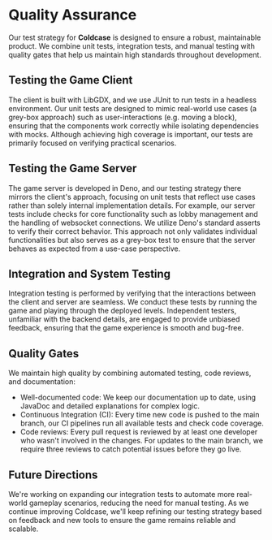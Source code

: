 # Quality Assurance

Our test strategy for **Coldcase** is designed to ensure a robust, maintainable product. We combine unit tests, integration tests, and manual testing with quality gates that help us maintain high standards throughout development.

## Testing the Game Client

The client is built with LibGDX, and we use JUnit to run tests in a headless environment. Our unit tests are designed to mimic real-world use cases (a grey-box approach) such as user-interactions (e.g. moving a block), ensuring that the components work correctly while isolating dependencies with mocks. Although achieving high coverage is important, our tests are primarily focused on verifying practical scenarios.

## Testing the Game Server

The game server is developed in Deno, and our testing strategy there mirrors the client's approach, focusing on unit tests that reflect use cases rather than solely internal implementation details. For example, our server tests include checks for core functionality such as lobby management and the handling of websocket connections. We utilize Deno's standard asserts to verify their correct behavior. This approach not only validates individual functionalities but also serves as a grey-box test to ensure that the server behaves as expected from a use-case perspective.

## Integration and System Testing

Integration testing is performed by verifying that the interactions between the client and server are seamless. We conduct these tests by running the game and playing through the deployed levels. Independent testers, unfamiliar with the backend details, are engaged to provide unbiased feedback, ensuring that the game experience is smooth and bug-free.

## Quality Gates

We maintain high quality by combining automated testing, code reviews, and documentation:

- Well-documented code: We keep our documentation up to date, using JavaDoc and detailed explanations for complex logic.
- Continuous Integration (CI): Every time new code is pushed to the main branch, our CI pipelines run all available tests and check code coverage.
- Code reviews: Every pull request is reviewed by at least one developer who wasn't involved in the changes. For updates to the main branch, we require three reviews to catch potential issues before they go live.

## Future Directions

We're working on expanding our integration tests to automate more real-world gameplay scenarios, reducing the need for manual testing. As we continue improving Coldcase, we'll keep refining our testing strategy based on feedback and new tools to ensure the game remains reliable and scalable.